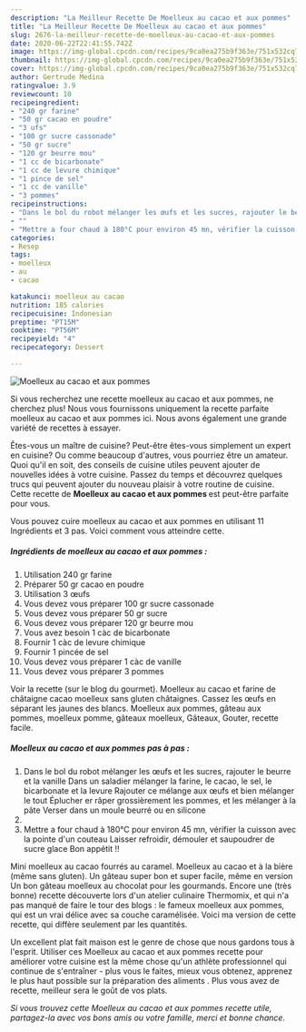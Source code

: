 ```yaml
---
description: "La Meilleur Recette De Moelleux au cacao et aux pommes"
title: "La Meilleur Recette De Moelleux au cacao et aux pommes"
slug: 2676-la-meilleur-recette-de-moelleux-au-cacao-et-aux-pommes
date: 2020-06-22T22:41:55.742Z
image: https://img-global.cpcdn.com/recipes/9ca0ea275b9f363e/751x532cq70/moelleux-au-cacao-et-aux-pommes-photo-principale-de-la-recette.jpg
thumbnail: https://img-global.cpcdn.com/recipes/9ca0ea275b9f363e/751x532cq70/moelleux-au-cacao-et-aux-pommes-photo-principale-de-la-recette.jpg
cover: https://img-global.cpcdn.com/recipes/9ca0ea275b9f363e/751x532cq70/moelleux-au-cacao-et-aux-pommes-photo-principale-de-la-recette.jpg
author: Gertrude Medina
ratingvalue: 3.9
reviewcount: 10
recipeingredient:
- "240 gr farine"
- "50 gr cacao en poudre"
- "3 ufs"
- "100 gr sucre cassonade"
- "50 gr sucre"
- "120 gr beurre mou"
- "1 cc de bicarbonate"
- "1 cc de levure chimique"
- "1 pince de sel"
- "1 cc de vanille"
- "3 pommes"
recipeinstructions:
- "Dans le bol du robot mélanger les œufs et les sucres, rajouter le beurre et la vanille Dans un saladier mélanger la farine, le cacao, le sel, le bicarbonate et la levure Rajouter ce mélange aux œufs et bien mélanger le tout Éplucher er râper grossièrement les pommes, et les mélanger à la pâte Verser dans un moule beurré ou en silicone"
- ""
- "Mettre a four chaud à 180°C pour environ 45 mn, vérifier la cuisson avec la pointe d&#39;un couteau Laisser refroidir, démouler et saupoudrer de sucre glace Bon appétit !!"
categories:
- Resep
tags:
- moelleux
- au
- cacao

katakunci: moelleux au cacao 
nutrition: 185 calories
recipecuisine: Indonesian
preptime: "PT15M"
cooktime: "PT56M"
recipeyield: "4"
recipecategory: Dessert

---
```



![Moelleux au cacao et aux pommes](https://img-global.cpcdn.com/recipes/9ca0ea275b9f363e/751x532cq70/moelleux-au-cacao-et-aux-pommes-photo-principale-de-la-recette.jpg)

Si vous recherchez une recette moelleux au cacao et aux pommes, ne cherchez plus! Nous vous fournissons uniquement la recette parfaite moelleux au cacao et aux pommes ici. Nous avons également une grande variété de recettes à essayer.

Êtes-vous un maître de cuisine? Peut-être êtes-vous simplement un expert en cuisine? Ou comme beaucoup d'autres, vous pourriez être un amateur. Quoi qu'il en soit, des conseils de cuisine utiles peuvent ajouter de nouvelles idées à votre cuisine. Passez du temps et découvrez quelques trucs qui peuvent ajouter du nouveau plaisir à votre routine de cuisine. Cette recette de <strong> Moelleux au cacao et aux pommes </strong> est peut-être parfaite pour vous.

<!--inarticleads1-->

Vous pouvez cuire moelleux au cacao et aux pommes en utilisant 11 Ingrédients et 3 pas. Voici comment vous atteindre cette.

##### Ingrédients de moelleux au cacao et aux pommes :

1. Utilisation 240 gr farine
1. Préparer 50 gr cacao en poudre
1. Utilisation 3 œufs
1. Vous devez vous préparer 100 gr sucre cassonade
1. Vous devez vous préparer 50 gr sucre
1. Vous devez vous préparer 120 gr beurre mou
1. Vous avez besoin 1 càc de bicarbonate
1. Fournir 1 càc de levure chimique
1. Fournir 1 pincée de sel
1. Vous devez vous préparer 1 càc de vanille
1. Vous devez vous préparer 3 pommes


Voir la recette (sur le blog du gourmet). Moelleux au cacao et farine de châtaigne cacao moelleux sans gluten châtaignes. Cassez les œufs en séparant les jaunes des blancs. Moelleux aux pommes, gâteau aux pommes, moelleux pomme, gâteaux moelleux, Gâteaux, Gouter, recette facile. 

<!--inarticleads2-->

##### Moelleux au cacao et aux pommes pas à pas :

1. Dans le bol du robot mélanger les œufs et les sucres, rajouter le beurre et la vanille Dans un saladier mélanger la farine, le cacao, le sel, le bicarbonate et la levure Rajouter ce mélange aux œufs et bien mélanger le tout Éplucher er râper grossièrement les pommes, et les mélanger à la pâte Verser dans un moule beurré ou en silicone
1. 
1. Mettre a four chaud à 180°C pour environ 45 mn, vérifier la cuisson avec la pointe d&#39;un couteau Laisser refroidir, démouler et saupoudrer de sucre glace Bon appétit !!


Mini moelleux au cacao fourrés au caramel. Moelleux au cacao et à la bière (même sans gluten). Un gâteau super bon et super facile, même en version Un bon gâteau moelleux au chocolat pour les gourmands. Encore une (très bonne) recette découverte lors d&#39;un atelier culinaire Thermomix, et qui n&#39;a pas manqué de faire le tour des blogs : le fameux moelleux aux pommes, qui est un vrai délice avec sa couche caramélisée. Voici ma version de cette recette, qui diffère seulement par les quantités. 

<!--inarticleads1-->

<p>
Un excellent plat fait maison est le genre de chose que nous gardons tous à l'esprit. Utiliser ces Moelleux au cacao et aux pommes recette pour améliorer votre cuisine est la même chose qu'un athlète professionnel qui continue de s'entraîner - plus vous le faites, mieux vous obtenez, apprenez le plus haut possible sur la préparation des aliments . Plus vous avez de recette, meilleur sera le goût de vos plats.
</p>

<p>
<i>Si vous trouvez cette Moelleux au cacao et aux pommes recette utile, partagez-la avec vos bons amis ou votre famille, merci et bonne chance.</i>
</p>

